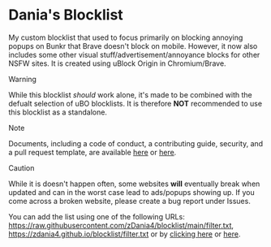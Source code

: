 # Dania's Blocklist
My custom blocklist that used to focus primarily on blocking  annoying popups on Bunkr that Brave doesn't block on mobile. However, it now also includes some other visual stuff/advertisement/annoyance blocks for other NSFW sites. It is created using uBlock Origin in Chromium/Brave.

> [!WARNING]
> While this blocklist *should* work alone, it's made to be combined with the defualt selection of uBO blocklists. It is therefore **NOT** recommended to use this blocklist as a standalone.

> [!NOTE]
> Documents, including a code of conduct, a contributing guide, security, and a pull request template, are available [here](https://github.com/zDania4/blocklist/tree/main/docs) or [here](https://zdania4.github.io/blocklist/docs/).

> [!CAUTION]
> While it is doesn't happen often, some websites **will** eventually break when updated and can in the worst case lead to ads/popups showing up. If you come across a broken website, please create a bug report under Issues.


You can add the list using one of the following URLs:
https://raw.githubusercontent.com/zDania4/blocklist/main/filter.txt, https://zdania4.github.io/blocklist/filter.txt or by [clicking here](https://raw.githubusercontent.com/zDania4/blocklist/main/filter.txt) or [here](https://zdania4.github.io/blocklist/filter.txt).
